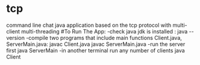 # tcp
command line chat java application based on the tcp protocol with multi-client multi-threading
#To Run The App:
-check java jdk is installed :
java --version
-compile two programs that include main functions Client.java, ServerMain.java:
javac Client.java
javac ServerMain.java
-run the server first
java ServerMain
-in another terminal run any number of clients
java Client
